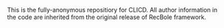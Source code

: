 This is the fully-anonymous repositiory for CLICD. All author information in the code are inherited from the original release of RecBole framework.
